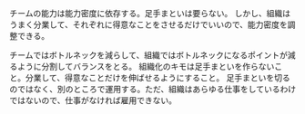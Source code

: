 チームの能力は能力密度に依存する。足手まといは要らない。
しかし、組織はうまく分業して、それぞれに得意なことをさせるだけでいいので、能力密度を調整できる。

チームではボトルネックを減らして、組織ではボトルネックになるポイントが減るように分割してバランスをとる。
組織化のキモは足手まといを作らないこと。分業して、得意なことだけを伸ばせるようにすること。
足手まといを切るのではなく、別のところで運用する。ただ、組織はあらゆる仕事をしているわけではないので、仕事がなければ雇用できない。

